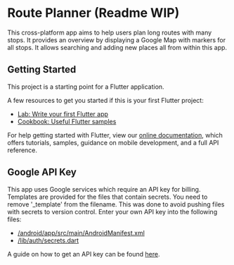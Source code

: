 # Route Planner (Readme WIP)

This cross-platform app aims to help users plan long routes with many stops. It provides an overview by displaying a Google Map with markers for all stops. It allows searching and adding new places all from within this app.

## Getting Started

This project is a starting point for a Flutter application.

A few resources to get you started if this is your first Flutter project:

- [Lab: Write your first Flutter app](https://flutter.dev/docs/get-started/codelab)
- [Cookbook: Useful Flutter samples](https://flutter.dev/docs/cookbook)

For help getting started with Flutter, view our
[online documentation](https://flutter.dev/docs), which offers tutorials,
samples, guidance on mobile development, and a full API reference.

## Google API Key
This app uses Google services which require an API key for billing. Templates are provided for the files that contain secrets. You need to remove '_template' from the filename. This was done to avoid pushing files with secrets to version control. Enter your own API key into the following files:
- [/android/app/src/main/AndroidManifest.xml](/android/app/src/main/AndroidManifest.xml)
- [/lib/auth/secrets.dart](/lib/auth/secrets.dart)

A guide on how to get an API key can be found [here](https://developers.google.com/maps/documentation/javascript/get-api-key).

